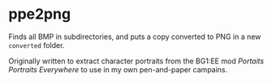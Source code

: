 # ppe2png

Finds all BMP in subdirectories, and puts a copy converted to PNG in a new `converted` folder.

Originally written to extract character portraits from the BG1:EE mod *Portaits Portraits
Everywhere* to use in my own pen-and-paper campains.
